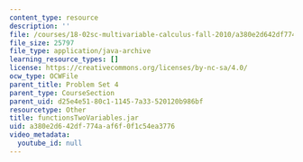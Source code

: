 ```yaml
---
content_type: resource
description: ''
file: /courses/18-02sc-multivariable-calculus-fall-2010/a380e2d642df774aaf6f0f1c54ea3776_functionsTwoVariables.jar
file_size: 25797
file_type: application/java-archive
learning_resource_types: []
license: https://creativecommons.org/licenses/by-nc-sa/4.0/
ocw_type: OCWFile
parent_title: Problem Set 4
parent_type: CourseSection
parent_uid: d25e4e51-80c1-1145-7a33-520120b986bf
resourcetype: Other
title: functionsTwoVariables.jar
uid: a380e2d6-42df-774a-af6f-0f1c54ea3776
video_metadata:
  youtube_id: null
---
```

